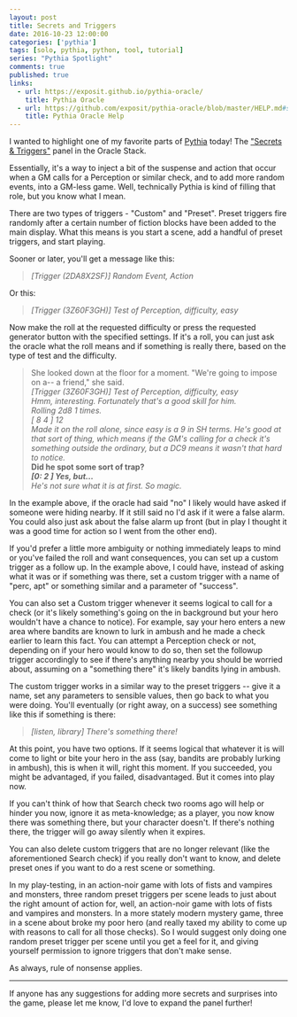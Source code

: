```yaml
---
layout: post
title: Secrets and Triggers
date: 2016-10-23 12:00:00
categories: ['pythia']
tags: [solo, pythia, python, tool, tutorial]
series: "Pythia Spotlight"
comments: true
published: true
links:
  - url: https://exposit.github.io/pythia-oracle/
    title: Pythia Oracle
  - url: https://github.com/exposit/pythia-oracle/blob/master/HELP.md#secrets--triggers
    title: Pythia Oracle Help
---
```


I wanted to highlight one of my favorite parts of [Pythia](https://exposit.github.io/pythia-oracle/) today! The ["Secrets & Triggers"](https://github.com/exposit/pythia-oracle/blob/master/HELP.md#secrets--triggers) panel in the Oracle Stack.

Essentially, it's a way to inject a bit of the suspense and action that occur when a GM calls for a Perception or similar check, and to add more random events, into a GM-less game. Well, technically Pythia is kind of filling that role, but you know what I mean.

<!--more-->

There are two types of triggers - "Custom" and "Preset". Preset triggers fire randomly after a certain number of fiction blocks have been added to the main display. What this means is you start a scene, add a handful of preset triggers, and start playing.

Sooner or later, you'll get a message like this:

>*[Trigger (2DA8X2SF)] Random Event, Action*

Or this:

>*[Trigger (3Z60F3GH)] Test of Perception, difficulty, easy*

Now make the roll at the requested difficulty or press the requested generator button with the specified settings. If it's a roll, you can just ask the oracle what the roll means and if something is really there, based on the type of test and the difficulty.

>She looked down at the floor for a moment. "We're going to impose on a-- a friend," she said.<br>
>*[Trigger (3Z60F3GH)] Test of Perception, difficulty, easy*<br>
>*Hmm, interesting. Fortunately that's a good skill for him.*<br>
>*Rolling 2d8 1 times.*<br>
>*[  8 4  ] 12*<br>
>*Made it on the roll alone, since easy is a 9 in SH terms. He's good at that sort of thing, which means if the GM's calling for a check it's something outside the ordinary, but a DC9 means it wasn't that hard to notice.*<br>
>**Did he spot some sort of trap?**<br>
>**_[0: 2 ] Yes, but..._**<br>
>*He's not sure what it is at first. So magic.*<br>

In the example above, if the oracle had said "no" I likely would have asked if someone were hiding nearby. If it still said no I'd ask if it were a false alarm. You could also just ask about the false alarm up front (but in play I thought it was a good time for action so I went from the other end).

If you'd prefer a little more ambiguity or nothing immediately leaps to mind or you've failed the roll and want consequences, you can set up a custom trigger as a follow up. In the example above, I could have, instead of asking what it was or if something was there, set a custom trigger with a name of "perc, apt" or something similar and a parameter of "success".

You can also set a Custom trigger whenever it seems logical to call for a check (or it's likely something's going on the in background but your hero wouldn't have a chance to notice). For example, say your hero enters a new area where bandits are known to lurk in ambush and he made a check earlier to learn this fact. You can attempt a Perception check or not, depending on if your hero would know to do so, then set the followup trigger accordingly to see if there's anything nearby you should be worried about, assuming on a "something there" it's likely bandits lying in ambush.

The custom trigger works in a similar way to the preset triggers -- give it a name, set any parameters to sensible values, then go back to what you were doing. You'll eventually (or right away, on a success) see something like this if something is there:

> *[listen, library] There's something there!*

At this point, you have two options. If it seems logical that whatever it is will come to light or bite your hero in the ass (say, bandits are probably lurking in ambush), this is when it will, right this moment. If you succeeded, you might be advantaged, if you failed, disadvantaged. But it comes into play now.

If you can't think of how that Search check two rooms ago will help or hinder you now, ignore it as meta-knowledge; as a player, you now know there was something there, but your character doesn't. If there's nothing there, the trigger will go away silently when it expires.

You can also delete custom triggers that are no longer relevant (like the aforementioned Search check) if you really don't want to know, and delete preset ones if you want to do a rest scene or something.

In my play-testing, in an action-noir game with lots of fists and vampires and monsters, three random preset triggers per scene leads to just about the right amount of action for, well, an action-noir game with lots of fists and vampires and monsters. In a more stately modern mystery game, three in a scene about broke my poor hero (and really taxed my ability to come up with reasons to call for all those checks). So I would suggest only doing one random preset trigger per scene until you get a feel for it, and giving yourself permission to ignore triggers that don't make sense.

As always, rule of nonsense applies.

---

If anyone has any suggestions for adding more secrets and surprises into the game, please let me know, I'd love to expand the panel further!
